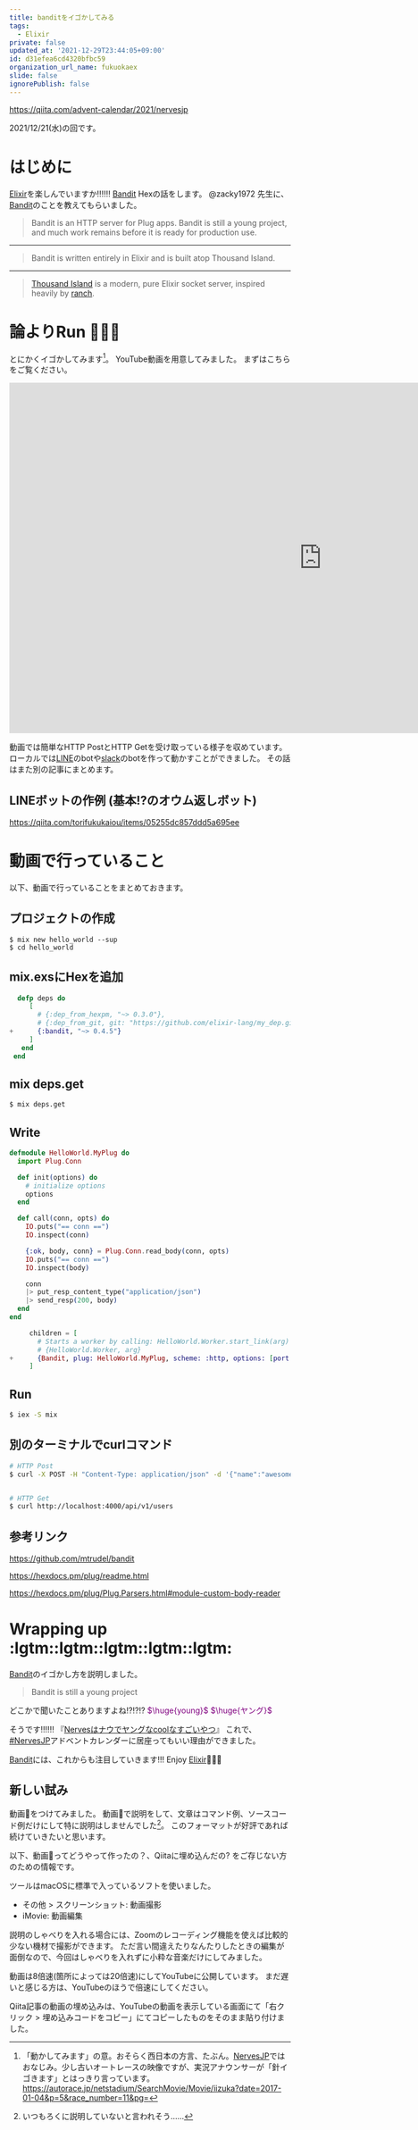 ```yaml
---
title: banditをイゴかしてみる
tags:
  - Elixir
private: false
updated_at: '2021-12-29T23:44:05+09:00'
id: d31efea6cd4320bfbc59
organization_url_name: fukuokaex
slide: false
ignorePublish: false
---
```

https://qiita.com/advent-calendar/2021/nervesjp

2021/12/21(水)の回です。

# はじめに

[Elixir](https://elixir-lang.org/)を楽しんでいますか:bangbang::bangbang::bangbang:
[Bandit](https://github.com/mtrudel/bandit) Hexの話をします。
@zacky1972 先生に、[Bandit](https://github.com/mtrudel/bandit)のことを教えてもらいました。

> Bandit is an HTTP server for Plug apps.
> Bandit is still a young project, and much work remains before it is ready for production use. 

---

> Bandit is written entirely in Elixir and is built atop Thousand Island.

---

> [Thousand Island](https://github.com/mtrudel/thousand_island) is a modern, pure Elixir socket server, inspired heavily by [ranch](https://github.com/ninenines/ranch).


# 論よりRun :rocket::rocket::rocket: 

とにかくイゴかしてみます[^1]。
YouTube動画を用意してみました。
まずはこちらをご覧ください。

<iframe width="1117" height="628" src="https://www.youtube.com/embed/1_C2DZV4St8" title="YouTube video player" frameborder="0" allow="accelerometer; autoplay; clipboard-write; encrypted-media; gyroscope; picture-in-picture" allowfullscreen></iframe>

動画では簡単なHTTP PostとHTTP Getを受け取っている様子を収めています。
ローカルでは[LINE](https://line.me/)のbotや[slack](https://slack.com/)のbotを作って動かすことができました。
その話はまた別の記事にまとめます。

## LINEボットの作例 (基本:interrobang:のオウム返しボット)

https://qiita.com/torifukukaiou/items/05255dc857ddd5a695ee


[^1]: 「動かしてみます」の意。おそらく西日本の方言、たぶん。[NervesJP](https://nerves-jp.connpass.com/)ではおなじみ。少し古いオートレースの映像ですが、実況アナウンサーが「針[^2]イゴきます」とはっきり言っています。https://autorace.jp/netstadium/SearchMovie/Movie/iizuka?date=2017-01-04&p=5&race_number=11&pg=  

[^2]: 大時計の針のこと。針がイゴいてある地点まで到達すると選手はスタートを切って良い発走の合図。針がイゴきはじめると(おそらく)選手は緊張するし、スタートはその後のレース展開に大きく影響するので、車券を握りしめている観客たちがもっとも緊張する瞬間であるため、先の尖った鋭いものを連想させる針は緊張の暗喩としても言い得て妙。


# 動画で行っていること

以下、動画で行っていることをまとめておきます。


## プロジェクトの作成

```
$ mix new hello_world --sup
$ cd hello_world
```

## mix.exsにHexを追加

```diff:mix.exs
  defp deps do
     [
       # {:dep_from_hexpm, "~> 0.3.0"},
       # {:dep_from_git, git: "https://github.com/elixir-lang/my_dep.git", tag: "0.1.0"}
+      {:bandit, "~> 0.4.5"}
     ]
   end
 end
```


## mix deps.get

```bash
$ mix deps.get
```

## Write

```elixir:lib/hello_world/my_plug.ex
defmodule HelloWorld.MyPlug do
  import Plug.Conn

  def init(options) do
    # initialize options
    options
  end

  def call(conn, opts) do
    IO.puts("== conn ==")
    IO.inspect(conn)

    {:ok, body, conn} = Plug.Conn.read_body(conn, opts)
    IO.puts("== conn ==")
    IO.inspect(body)

    conn
    |> put_resp_content_type("application/json")
    |> send_resp(200, body)
  end
end
```

```diff:lib/hello_world/application.ex
     children = [
       # Starts a worker by calling: HelloWorld.Worker.start_link(arg)
       # {HelloWorld.Worker, arg}
+      {Bandit, plug: HelloWorld.MyPlug, scheme: :http, options: [port: 4000]}
     ]
```



## Run

```bash
$ iex -S mix
```


## 別のターミナルでcurlコマンド

```bash
# HTTP Post
$ curl -X POST -H "Content-Type: application/json" -d '{"name":"awesome", "age":42}' http://localhost:4000/api/v1/users


# HTTP Get
$ curl http://localhost:4000/api/v1/users
```


## 参考リンク

https://github.com/mtrudel/bandit

https://hexdocs.pm/plug/readme.html

https://hexdocs.pm/plug/Plug.Parsers.html#module-custom-body-reader


# Wrapping up :lgtm::lgtm::lgtm::lgtm::lgtm:

[Bandit](https://github.com/mtrudel/bandit)のイゴかし方を説明しました。

> Bandit is still a young project

どこかで聞いたことありますよね:interrobang::interrobang::interrobang:
<font color="purple">$\huge{young}$</font>
<font color="purple">$\huge{ヤング}$</font>

そうです:bangbang::bangbang::bangbang:
『[Nervesはナウでヤングなcoolなすごいやつ](https://www.slideshare.net/takasehideki/elixirnervescool-249038510)』
これで、[#NervesJP](https://qiita.com/advent-calendar/2021/nervesjp)アドベントカレンダーに居座ってもいい理由ができました。

[Bandit](https://github.com/mtrudel/bandit)には、これからも注目していきます!!!
Enjoy [Elixir](https://elixir-lang.org/):rocket::rocket::rocket:


## 新しい試み

動画:movie_camera:をつけてみました。
動画:movie_camera:で説明をして、文章はコマンド例、ソースコード例だけにして特に説明はしませんでした[^3]。
このフォーマットが好評であれば続けていきたいと思います。

[^3]: いつもろくに説明していないと言われそう……

以下、動画:movie_camera:ってどうやって作ったの？、Qiitaに埋め込んだの? をご存じない方のための情報です。

ツールはmacOSに標準で入っているソフトを使いました。

- その他 > スクリーンショット: 動画撮影
- iMovie: 動画編集

説明のしゃべりを入れる場合には、Zoomのレコーディング機能を使えば比較的少ない機材で撮影ができます。
ただ言い間違えたりなんたりしたときの編集が面倒なので、今回はしゃべりを入れずに小粋な音楽だけにしてみました。

動画は8倍速(箇所によっては20倍速)にしてYouTubeに公開しています。
まだ遅いと感じる方は、YouTubeのほうで倍速にしてください。

Qiita記事の動画の埋め込みは、YouTubeの動画を表示している画面にて「右クリック > 埋め込みコードをコピー」にてコピーしたものをそのまま貼り付けました。






